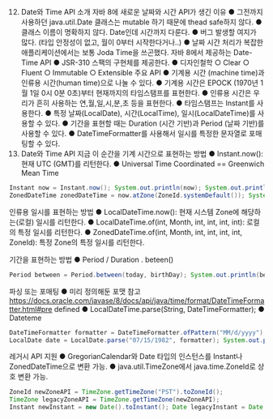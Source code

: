 12. Date와 Time API 소개
자바 8에 새로운 날짜와 시간 API가 생긴 이유
● 그전까지 사용하던 java.util.Date 클래스는 mutable 하기 때문에 thead safe하지 않다.
● 클래스 이름이 명확하지 않다. Date인데 시간까지 다룬다.
● 버그 발생할 여지가 많다. (타입 안정성이 없고, 월이 0부터 시작한다거나..)
● 날짜 시간 처리가 복잡한 애플리케이션에서는 보통 ​Joda Time​을 쓰곤했다.
자바 8에서 제공하는 Date-Time API
● JSR-310 스팩​의 구현체를 제공한다.
● 디자인철학
○ Clear
○ Fluent
○ Immutable ○ Extensible
주요 API
● 기계용 시간 (machine time)과 인류용 시간(human time)으로 나눌 수 있다.
● 기계용 시간은 EPOCK (1970년 1월 1일 0시 0분 0초)부터 현재까지의 타임스탬프를
표현한다.
● 인류용 시간은 우리가 흔히 사용하는 연,월,일,시,분,초 등을 표현한다.
● 타임스탬프는 Instant를 사용한다.
● 특정 날짜(LocalDate), 시간(LocalTime), 일시(LocalDateTime)를 사용할 수 있다.
● 기간을 표현할 때는 Duration (시간 기반)과 Period (날짜 기반)를 사용할 수 있다.
● DateTimeFormatter를 사용해서 일시를 특정한 문자열로 포매팅할 수 있다.
13. Date와 Time API
지금 이 순간을 기계 시간으로 표현하는 방법
● Instant.now(): 현재 UTC (GMT)를 리턴한다.
● Universal Time Coordinated == Greenwich Mean Time

```java
Instant now = Instant.now(); System.out.println(now); System.out.println(now.atZone(ZoneId.of("UTC")));
ZonedDateTime zonedDateTime = now.atZone(ZoneId.systemDefault()); System.out.println(zonedDateTime);
```

인류용 일시를 표현하는 방법
● LocalDateTime.now(): 현재 시스템 Zone에 해당하는(로컬) 일시를 리턴한다.
● LocalDateTime.of(int, Month, int, int, int, int): 로컬의 특정 일시를 리턴한다.
● ZonedDateTime.of(int, Month, int, int, int, int, ZoneId): 특정 Zone의 특정 일시를
리턴한다.

기간을 표현하는 방법
● Period / Duration . beteen()
```java
Period between = Period.between(today, birthDay); System.out.println(between.get(ChronoUnit.DAYS));
```
파싱 또는 포매팅
● 미리 정의해둔 포맷 참고
https://docs.oracle.com/javase/8/docs/api/java/time/format/DateTimeFormatter.html#pre
defined
● LocalDateTime.parse(String, DateTimeFormatter);
● Dateteme
```java
DateTimeFormatter formatter = DateTimeFormatter.ofPattern("MM/d/yyyy");
LocalDate date = LocalDate.parse("07/15/1982", formatter); System.out.println(date); System.out.println(today.format(formatter));
```
레거시 API 지원
● GregorianCalendar와 Date 타입의 인스턴스를 Instant나 ZonedDateTime으로 변환 가능.
● java.util.TimeZone에서 java.time.ZoneId로 상호 변환 가능.
```java
ZoneId newZoneAPI = TimeZone.getTimeZone("PST").toZoneId();
TimeZone legacyZoneAPI = TimeZone.getTimeZone(newZoneAPI);
Instant newInstant = new Date().toInstant(); Date legacyInstant = Date.from(newInstant);
```